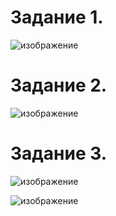 Задание 1.
=======================

![изображение](https://user-images.githubusercontent.com/60341565/152528495-9d8dbe8b-f1e8-446d-97d4-04c9f53b7635.png)

Задание 2.
=======================

![изображение](https://user-images.githubusercontent.com/60341565/152654008-cb974cf9-a111-435a-b3f3-615f2314a95b.png)

Задание 3.
======================

![изображение](https://user-images.githubusercontent.com/60341565/152654213-be33fc3f-88ad-485f-aa12-10485cf8e5c0.png)

![изображение](https://user-images.githubusercontent.com/60341565/152654225-d9c7eaea-a36a-4852-9ad8-7254679c659c.png)

